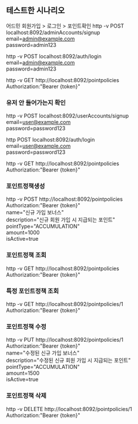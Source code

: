 ## 테스트한 시나리오
어드민 회원가입 > 로그인 > 포인트확인
http -v POST localhost:8092/adminAccounts/signup \
  email=admin@example.com \
  password=admin123


http -v POST localhost:8092/auth/login \
  email=admin@example.com \
  password=admin123


http -v GET http://localhost:8092/pointpolicies \
  Authorization:"Bearer {token}"

### 유저 안 들어가는지 확인
http -v POST localhost:8092/userAccounts/signup \
  email=user@example.com \
  password=password123

http POST localhost:8092/auth/login \
  email=user@example.com \
  password=password123

http -v GET http://localhost:8092/pointpolicies \
  Authorization:"Bearer {token}"

### 포인트정책생성
http -v POST http://localhost:8092/pointpolicies \
  Authorization:"Bearer {token}" \
  name="신규 가입 보너스" \
  description="신규 회원 가입 시 지급되는 포인트" \
  pointType="ACCUMULATION" \
  amount=1000 \
  isActive=true

### 포인트정책 조회
http -v GET http://localhost:8092/pointpolicies \
  Authorization:"Bearer {token}"

### 특정 포인트정책 조회
http -v GET http://localhost:8092/pointpolicies/1 \
  Authorization:"Bearer {token}"

### 포인트정책 수정
http -v PUT http://localhost:8092/pointpolicies/1 \
  Authorization:"Bearer {token}" \
  name="수정된 신규 가입 보너스" \
  description="수정된 신규 회원 가입 시 지급되는 포인트" \
  pointType="ACCUMULATION" \
  amount=1500 \
  isActive=true

### 포인트정책 삭제
http -v DELETE http://localhost:8092/pointpolicies/1 \
  Authorization:"Bearer {token}"

